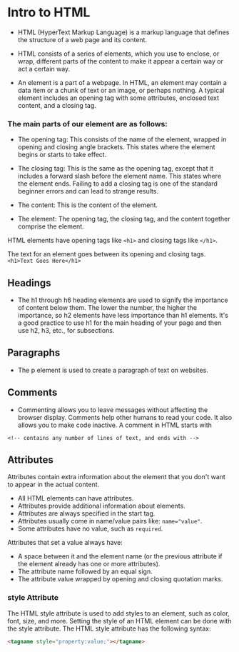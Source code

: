 # Intro to HTML

- HTML (HyperText Markup Language) is a markup language that defines the structure of a web page and its content.

- HTML consists of a series of elements, which you use to enclose, or wrap, different parts of the content to make it appear a certain way or act a certain way.

- An element is a part of a webpage. In HTML, an element may contain a data item or a chunk of text or an image, or perhaps nothing. A typical element includes an opening tag with some attributes, enclosed text content, and a closing tag.

### The main parts of our element are as follows:

- The opening tag: This consists of the name of the element, wrapped in opening and closing angle brackets. This states where the element begins or starts to take effect.

- The closing tag: This is the same as the opening tag, except that it includes a forward slash before the element name. This states where the element ends. Failing to add a closing tag is one of the standard beginner errors and can lead to strange results.

- The content: This is the content of the element.

- The element: The opening tag, the closing tag, and the content together comprise the element.

HTML elements have opening tags like `<h1>` and closing tags like `</h1>`.

The text for an element goes between its opening and closing tags.
`<h1>Text Goes Here</h1>`

## Headings

- The h1 through h6 heading elements are used to signify the importance of content below them. The lower the number, the higher the importance, so h2 elements have less importance than h1 elements. It's a good practice to use h1 for the main heading of your page and then use h2, h3, etc., for subsections.

## Paragraphs

- The p element is used to create a paragraph of text on websites.

## Comments

- Commenting allows you to leave messages without affecting the browser display. Comments help other humans to read your code. It also allows you to make code inactive. A comment in HTML starts with

```
<!-- contains any number of lines of text, and ends with -->
```

## Attributes

Attributes contain extra information about the element that you don't want to appear in the actual content.

- All HTML elements can have attributes.
- Attributes provide additional information about elements.
- Attributes are always specified in the start tag.
- Attributes usually come in name/value pairs like: `name="value"`.
- Some attributes have no value, such as `required`.

Attributes that set a value always have:

- A space between it and the element name (or the previous attribute if the element already has one or more attributes).
- The attribute name followed by an equal sign.
- The attribute value wrapped by opening and closing quotation marks.

### style Attribute

The HTML style attribute is used to add styles to an element, such as color, font, size, and more.
Setting the style of an HTML element can be done with the style attribute.
The HTML style attribute has the following syntax:

```html
<tagname style="property:value;"></tagname>
```
